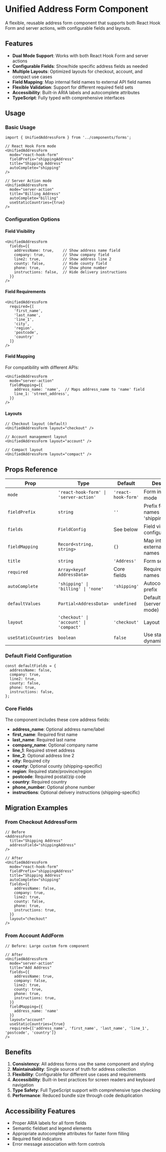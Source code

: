# Unified Address Form Component

A flexible, reusable address form component that supports both React Hook Form and server actions, with configurable fields and layouts.

## Features

- **Dual Mode Support**: Works with both React Hook Form and server actions
- **Configurable Fields**: Show/hide specific address fields as needed
- **Multiple Layouts**: Optimized layouts for checkout, account, and compact use cases
- **Field Mapping**: Map internal field names to external API field names
- **Flexible Validation**: Support for different required field sets
- **Accessibility**: Built-in ARIA labels and autocomplete attributes
- **TypeScript**: Fully typed with comprehensive interfaces

## Usage

### Basic Usage

```tsx
import { UnifiedAddressForm } from '../components/forms';

// React Hook Form mode
<UnifiedAddressForm
  mode="react-hook-form"
  fieldPrefix="shippingAddress"
  title="Shipping Address"
  autoComplete="shipping"
/>

// Server Action mode
<UnifiedAddressForm
  mode="server-action"
  title="Billing Address"
  autoComplete="billing"
  useStaticCountries={true}
/>
```

### Configuration Options

#### Field Visibility

```tsx
<UnifiedAddressForm
  fields={{
    addressName: true,    // Show address name field
    company: true,        // Show company field
    line2: true,          // Show address line 2
    county: false,        // Hide county field
    phone: true,          // Show phone number
    instructions: false,  // Hide delivery instructions
  }}
/>
```

#### Field Requirements

```tsx
<UnifiedAddressForm
  required={[
    'first_name',
    'last_name',
    'line_1',
    'city',
    'region',
    'postcode',
    'country'
  ]}
/>
```

#### Field Mapping

For compatibility with different APIs:

```tsx
<UnifiedAddressForm
  mode="server-action"
  fieldMapping={{
    address_name: 'name',  // Maps address_name to 'name' field
    line_1: 'street_address',
  }}
/>
```

#### Layouts

```tsx
// Checkout layout (default)
<UnifiedAddressForm layout="checkout" />

// Account management layout
<UnifiedAddressForm layout="account" />

// Compact layout
<UnifiedAddressForm layout="compact" />
```

## Props Reference

| Prop | Type | Default | Description |
|------|------|---------|-------------|
| `mode` | `'react-hook-form' \| 'server-action'` | `'react-hook-form'` | Form integration mode |
| `fieldPrefix` | `string` | `''` | Prefix for field names (e.g., 'shippingAddress') |
| `fields` | `FieldConfig` | See below | Field visibility configuration |
| `fieldMapping` | `Record<string, string>` | `{}` | Map internal to external field names |
| `title` | `string` | `'Address'` | Form section title |
| `required` | `Array<keyof AddressData>` | Core fields | Required field names |
| `autoComplete` | `'shipping' \| 'billing' \| 'none'` | `'shipping'` | Autocomplete prefix |
| `defaultValues` | `Partial<AddressData>` | `undefined` | Default values (server-action mode) |
| `layout` | `'checkout' \| 'account' \| 'compact'` | `'checkout'` | Layout style |
| `useStaticCountries` | `boolean` | `false` | Use static vs dynamic countries |

### Default Field Configuration

```tsx
const defaultFields = {
  addressName: false,
  company: true,
  line2: true,
  county: false,
  phone: true,
  instructions: false,
};
```

### Core Fields

The component includes these core address fields:

- **address_name**: Optional address name/label
- **first_name**: Required first name
- **last_name**: Required last name  
- **company_name**: Optional company name
- **line_1**: Required street address
- **line_2**: Optional address line 2
- **city**: Required city
- **county**: Optional county (shipping-specific)
- **region**: Required state/province/region
- **postcode**: Required postal/zip code
- **country**: Required country
- **phone_number**: Optional phone number
- **instructions**: Optional delivery instructions (shipping-specific)

## Migration Examples

### From Checkout AddressForm

```tsx
// Before
<AddressForm
  title="Shipping Address"
  addressField="shippingAddress"
/>

// After
<UnifiedAddressForm
  mode="react-hook-form"
  fieldPrefix="shippingAddress"
  title="Shipping Address"
  autoComplete="shipping"
  fields={{
    addressName: false,
    company: true,
    line2: true,
    county: false,
    phone: true,
    instructions: true,
  }}
  layout="checkout"
/>
```

### From Account AddForm

```tsx
// Before: Large custom form component

// After
<UnifiedAddressForm
  mode="server-action"
  title="Add Address"
  fields={{
    addressName: true,
    company: false,
    line2: true,
    county: true,
    phone: true,
    instructions: true,
  }}
  fieldMapping={{
    address_name: 'name'
  }}
  layout="account"
  useStaticCountries={true}
  required={['address_name', 'first_name', 'last_name', 'line_1', 'postcode', 'country']}
/>
```

## Benefits

1. **Consistency**: All address forms use the same component and styling
2. **Maintainability**: Single source of truth for address collection
3. **Flexibility**: Configurable for different use cases and requirements
4. **Accessibility**: Built-in best practices for screen readers and keyboard navigation
5. **Type Safety**: Full TypeScript support with comprehensive type checking
6. **Performance**: Reduced bundle size through code deduplication

## Accessibility Features

- Proper ARIA labels for all form fields
- Semantic fieldset and legend elements
- Appropriate autocomplete attributes for faster form filling
- Required field indicators
- Error message association with form controls